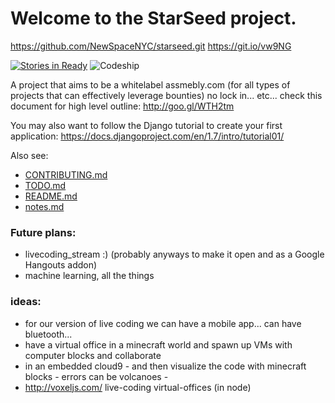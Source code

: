 # Welcome to the StarSeed project.
https://github.com/NewSpaceNYC/starseed.git
https://git.io/vw9NG

[![Stories in Ready](https://badge.waffle.io/NewSpaceNYC/Starseed.png?label=ready&title=Ready)](https://waffle.io/NewSpaceNYC/Starseed) ![Codeship](https://codeship.com/projects/353dec70-72ac-0133-ff64-1a41efae3cbb/status?branch=master)

A project that aims to be a whitelabel assmebly.com (for all types of projects that can effectively leverage bounties)
no lock in... etc... check this document for high level outline: 
http://goo.gl/WTH2tm

You may also want to follow the Django tutorial to create your first application:
https://docs.djangoproject.com/en/1.7/intro/tutorial01/

Also see:
 - [CONTRIBUTING.md](https://github.com/NewSpaceNYC/starseed/blob/master/CONTRIBUTING.md)
 - [TODO.md](https://github.com/NewSpaceNYC/starseed/blob/master/TODO.md)
 - [README.md](https://github.com/NewSpaceNYC/starseed/blob/master/README.md)
 - [notes.md](https://github.com/NewSpaceNYC/starseed/blob/master/notes.md)

### Future plans:
 - livecoding_stream :) (probably anyways to make it open and as a Google Hangouts addon)
 - machine learning, all the things

### ideas:
 - for our version of live coding we can have a mobile app... can have bluetooth... 
 - have a virtual office in a minecraft world and spawn up VMs with computer blocks and collaborate
 - in an embedded cloud9 - and then visualize the code with minecraft blocks - errors can be volcanoes - 
 - http://voxeljs.com/ live-coding virtual-offices (in node)
